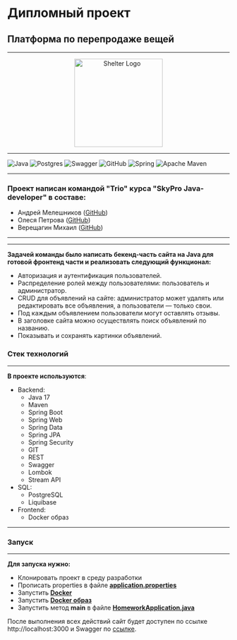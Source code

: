 # Дипломный проект
## Платформа по перепродаже вещей

***

<p align="center">
<img src="https://www.pioneerdrama.com/Images/Title_Art/TRIO.png" width="200" alt="Shelter Logo">
</p>

***

![Java](https://img.shields.io/badge/java-%23ED8B00.svg?style=for-the-badge&logo=java&logoColor=white)
![Postgres](https://img.shields.io/badge/postgres-%23316192.svg?style=for-the-badge&logo=postgresql&logoColor=white)
![Swagger](https://img.shields.io/badge/-Swagger-%23Clojure?style=for-the-badge&logo=swagger&logoColor=white)
![GitHub](https://img.shields.io/badge/github-%23121011.svg?style=for-the-badge&logo=github&logoColor=white)
![Spring](https://img.shields.io/badge/spring-%236DB33F.svg?style=for-the-badge&logo=spring&logoColor=white)
![Apache Maven](https://img.shields.io/badge/Apache%20Maven-C71A36?style=for-the-badge&logo=Apache%20Maven&logoColor=white)

***

### Проект написан командой "Trio" курса "SkyPro Java-developer" в составе:
* Андрей Мелешников ([GitHub](https://github.com/meleshnikov))
* Олеся Петрова ([GitHub](https://github.com/olxandro))
* Верещагин Михаил ([GitHub]())
***

***

**Задачей команды было написать бекенд-часть сайта на Java для готовой фронтенд части и реализовать следующий функционал:**
* Авторизация и аутентификация пользователей.
* Распределение ролей между пользователями: пользователь и администратор.
* CRUD для объявлений на сайте: администратор может удалять или редактировать все объявления, а пользователи — только свои.
* Под каждым объявлением пользователи могут оставлять отзывы.
* В заголовке сайта можно осуществлять поиск объявлений по названию.
* Показывать и сохранять картинки объявлений.
### Стек технологий
***
**В проекте используются**:

* Backend:
    - Java 17
    - Maven
    - Spring Boot
    - Spring Web
    - Spring Data
    - Spring JPA
    - Spring Security
    - GIT
    - REST
    - Swagger
    - Lombok
    - Stream API
* SQL:
    - PostgreSQL
    - Liquibase
* Frontend:
    - Docker образ

***

### Запуск
***

**Для запуска нужно:**
- Клонировать проект в среду разработки
- Прописать properties в файле **[application.properties](src/main/resources/application.properties)**
- Запустить **[Docker](https://www.docker.com)**
- Запустить **[Docker образ](https://drive.google.com/file/d/1ZoGOJaHidywKNYlvNuz6kb0KoGPbeC_b/view)**
- Запустить метод **main** в файле **[HomeworkApplication.java](src/main/java/ru/skypro/homework/HomeworkApplication.java)**

После выполнения всех действий сайт будет доступен по ссылке http://localhost:3000 и Swagger по [ссылке](http://localhost:8080/swagger-ui/index.html#).